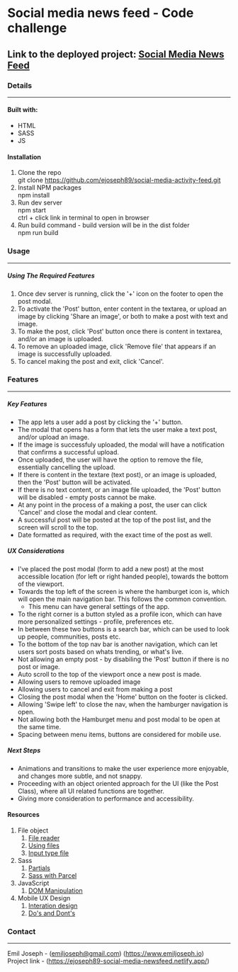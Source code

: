 # Social media news feed - Code challenge  

## Link to the deployed project: [Social Media News Feed](https://ejoseph89-social-media-newsfeed.netlify.app/)  


### Details  
--- 

#### Built with:  
- HTML
- SASS
- JS  
 
#### Installation
1. Clone the repo  
   git clone https://github.com/ejoseph89/social-media-activity-feed.git  
2. Install NPM packages  
   npm install  
3. Run dev server  
   npm start  
   ctrl + click link in terminal to open in browser  
4. Run build command - build version will be in the dist folder  
   npm run build  



### Usage  
---  

##### Using The Required Features  
1. Once dev server is running, click the '+' icon on the footer to open the post modal.  
2. To activate the 'Post' button, enter content in the textarea, or upload an image by clicking 'Share an image', or both to make a post with text and image.  
3. To make the post, click 'Post' button once there is content in textarea, and/or an image is uploaded.  
4. To remove an uploaded image, click 'Remove file' that appears if an image is successfully uploaded.
5. To cancel making the post and exit, click 'Cancel'.  



### Features  
---  

##### Key Features
- The app lets a user add a post by clicking the '+' button.  
- The modal that opens has a form that lets the user make a text post, and/or upload an image.    
- If the image is successfuly uploaded, the modal will have a notification that confirms a successful upload.  
- Once uploaded, the user will have the option to remove the file, essentially cancelling the upload.  
- If there is content in the textare (text post), or an image is uploaded, then the 'Post' button will be activated.  
- If there is no text content, or an image file uploaded, the 'Post' button will be disabled - empty posts cannot be make.  
- At any point in the process of a making a post, the user can click 'Cancel' and close the modal and clear content.  
- A successful post will be posted at the top of the post list, and the screen will scroll to the top.  
- Date formatted as required, with the exact time of the post as well.  

##### UX Considerations  
- I've placed the post modal (form to add a new post) at the most accessible location (for left or right handed people), towards the bottom of the viewport. 
- Towards the top left of the screen is where the hamburget icon is, which will open the main navigation bar.  This follows the common convention.  
  - This menu can have general settings of the app.  
- To the right corner is a button styled as a profile icon, which can have more personalized settings - profile, preferences etc.  
- In between these two buttons is a search bar, which can be used to look up people, communities, posts etc.  
- To the bottom of the top nav bar is another navigation, which can let users sort posts based on whats trending, or what's live.  
- Not allowing an empty post - by disabiling the 'Post' button if there is no post or image. 
- Auto scroll to the top of the viewport once a new post is made.  
- Allowing users to remove uploaded image
- Allowing users to cancel and exit from making a post
- Closing the post modal when the 'Home' button on the footer is clicked. 
- Allowing 'Swipe left' to close the nav, when the hamburger navigation is open. 
- Not allowing both the Hamburget menu and post modal to be open at the same time. 
- Spacing between menu items, buttons are considered for mobile use.  

##### Next Steps  
- Animations and transitions to make the user experience more enjoyable, and changes more subtle, and not snappy.  
- Proceeding with an object oriented approach for the UI (like the Post Class), where all UI related functions are together.  
- Giving more consideration to performance and accessibility.  

#### Resources  
1. File object
   1. [File reader](https://developer.mozilla.org/en-US/docs/Web/API/FileReader)  
   2. [Using files](https://developer.mozilla.org/en-US/docs/Web/API/File/Using_files_from_web_applications#accessing_selected_files)  
   3. [Input type file](https://developer.mozilla.org/en-US/docs/Web/HTML/Element/input/file#using_file_inputs)  
2. Sass
   1. [Partials](https://www.youtube.com/watch?v=9Ld-aOKsEDk)  
   2. [Sass with Parcel](https://www.youtube.com/watch?v=wYWf2m_yzBQ)  
3. JavaScript  
   1. [DOM Manipulation](https://www.youtube.com/watch?v=JaMCxVWtW58)  
4. Mobile UX Design  
   1. [Interation design](https://www.interaction-design.org/literature/topics/mobile-ux-design)  
   2. [Do's and Dont's](https://xd.adobe.com/ideas/principles/app-design/10-dos-donts-mobile-app-design/)  



### Contact  
---  
Emil Joseph - (emiljoseph@gmail.com) (https://www.emiljoseph.io)  
Project link - (https://ejoseph89-social-media-newsfeed.netlify.app/)  

